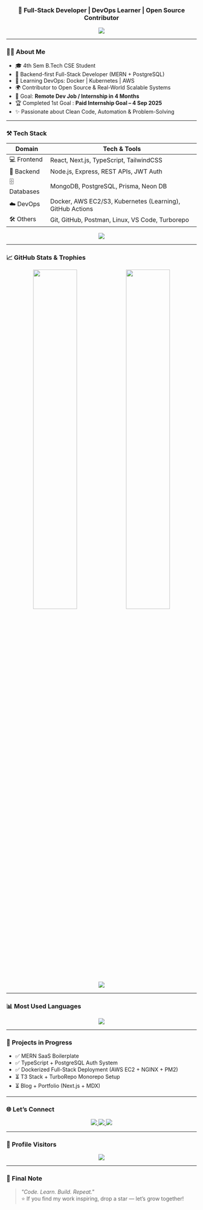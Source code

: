 <h3 align="center">🚀 Full-Stack Developer | DevOps Learner | Open Source Contributor</h3>

<p align="center">
  <img src="https://readme-typing-svg.herokuapp.com/?lines=Building+Modern+Web+Apps;Mastering+Full-Stack+%26+DevOps;Loving+Backend,+Cloud+%26+Scalable+Systems;&center=true&width=500&height=30" />
</p>

---

### 🧑‍💻 About Me

- 🎓 4th Sem B.Tech CSE Student  
- 💼 Backend-first Full-Stack Developer (MERN + PostgreSQL)  
- 🐳 Learning DevOps: Docker | Kubernetes | AWS  
- 🌍 Contributor to Open Source & Real-World Scalable Systems  
- 🎯 Goal: **Remote Dev Job /  Internship in 4 Months**
- 🏆 Completed 1st Goal : **Paid Internship Goal – 4 Sep 2025**
- ✨ Passionate about Clean Code, Automation & Problem-Solving

---

### ⚒️ Tech Stack

| Domain        | Tech & Tools                                                                 |
|---------------|-------------------------------------------------------------------------------|
| 💻 Frontend    | React, Next.js, TypeScript, TailwindCSS                                      |
| 🧪 Backend     | Node.js, Express, REST APIs, JWT Auth                                         |
| 🗄️ Databases  | MongoDB, PostgreSQL, Prisma, Neon DB                                         |
| ☁️ DevOps      | Docker, AWS EC2/S3, Kubernetes (Learning), GitHub Actions                    |
| 🛠 Others      | Git, GitHub, Postman, Linux, VS Code, Turborepo                              |

<p align="center">
  <img src="https://skillicons.dev/icons?i=html,css,ts,react,nextjs,nodejs,express,mongodb,postgres,docker,kubernetes,aws,prisma,git,linux" />
</p>

--- 

### 📈 GitHub Stats & Trophies

<p align="center">
  <img src="https://github-readme-stats.vercel.app/api?username=keshav-sudo&show_icons=true&theme=radical&border_radius=12" width="48%" />
  <img src="https://github-readme-streak-stats.herokuapp.com/?user=keshav-sudo&theme=radical&border_radius=12" width="48%" />
</p>

<p align="center">
  <img src="https://github-profile-trophy.vercel.app/?username=keshav-sudo&theme=algolia&no-frame=true&margin-w=10&margin-h=15" />
</p>

---

### 📊 Most Used Languages

<p align="center">
  <img src="https://github-readme-stats.vercel.app/api/top-langs/?username=keshav-sudo&layout=compact&theme=radical&langs_count=8&hide=shaderlab,hlsl&border_radius=10" />
</p>

---

### 🚧 Projects in Progress

- ✅ MERN SaaS Boilerplate  
- ✅ TypeScript + PostgreSQL Auth System  
- ✅ Dockerized Full-Stack Deployment (AWS EC2 + NGINX + PM2)  
- ⏳ T3 Stack + TurboRepo Monorepo Setup  
- ⏳ Blog + Portfolio (Next.js + MDX)

---

### 🌐 Let’s Connect

<p align="center">
  <a href="https://www.linkedin.com/in/thesharmakeshav/" target="_blank">
    <img src="https://img.shields.io/badge/LinkedIn-blue?style=for-the-badge&logo=linkedin" />
  </a>
  <a href="https://x.com/keshavsharmma" target="_blank">
    <img src="https://img.shields.io/badge/Twitter-1DA1F2?style=for-the-badge&logo=twitter" />
  </a>
  <a href="https://github.com/keshav-sudo" target="_blank">
    <img src="https://img.shields.io/badge/GitHub-black?style=for-the-badge&logo=github" />
  </a>
</p>

---

### 👀 Profile Visitors

<p align="center">
  <img src="https://komarev.com/ghpvc/?username=keshav-sudo&color=brightgreen&style=for-the-badge" />
</p>

---

### 💬 Final Note

> *"Code. Learn. Build. Repeat."*  
> ⭐ If you find my work inspiring, drop a star — let’s grow together!
